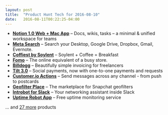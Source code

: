 ```yaml
---
layout: post
title:  "Product Hunt Tech for 2016-08-10"
date:   2016-08-11T00:22:25-04:00
---
```


* **[Notion 1.0 Web + Mac App](https://www.producthunt.com/tech/notion-1-0-web-mac-app?utm_campaign=producthunt-api&utm_medium=api&utm_source=Application%3A+Daily+Digest+RSS+%28ID%3A+3202%29)** – Docs, wikis, tasks – a minimal & unified workspace for teams
* **[Meta Search](https://www.producthunt.com/tech/meta-search?utm_campaign=producthunt-api&utm_medium=api&utm_source=Application%3A+Daily+Digest+RSS+%28ID%3A+3202%29)** – Search your Desktop, Google Drive, Dropbox, Gmail, Evernote.
* **[Coffiest by Soylent](https://www.producthunt.com/tech/coffiest-by-soylent?utm_campaign=producthunt-api&utm_medium=api&utm_source=Application%3A+Daily+Digest+RSS+%28ID%3A+3202%29)** – Soylent + Coffee = Breakfast
* **[Fomo](https://www.producthunt.com/tech/fomo-3?utm_campaign=producthunt-api&utm_medium=api&utm_source=Application%3A+Daily+Digest+RSS+%28ID%3A+3202%29)** – The online equivalent of a busy store.
* **[Billdogg](https://www.producthunt.com/tech/billdogg?utm_campaign=producthunt-api&utm_medium=api&utm_source=Application%3A+Daily+Digest+RSS+%28ID%3A+3202%29)** – Beautifully simple invoicing for freelancers
* **[Tilt 3.0](https://www.producthunt.com/tech/tilt-3-0?utm_campaign=producthunt-api&utm_medium=api&utm_source=Application%3A+Daily+Digest+RSS+%28ID%3A+3202%29)** – Social payments, now with one-to-one payments and requests
* **[Customer.io Actions](https://www.producthunt.com/tech/customer-io-actions?utm_campaign=producthunt-api&utm_medium=api&utm_source=Application%3A+Daily+Digest+RSS+%28ID%3A+3202%29)** – Send messages across any channel - from push to postcards
* **[Geofilter Place](https://www.producthunt.com/tech/geofilter-place?utm_campaign=producthunt-api&utm_medium=api&utm_source=Application%3A+Daily+Digest+RSS+%28ID%3A+3202%29)** – The marketplace for Snapchat geofilters
* **[Introbot for Slack](https://www.producthunt.com/tech/introbot-for-slack?utm_campaign=producthunt-api&utm_medium=api&utm_source=Application%3A+Daily+Digest+RSS+%28ID%3A+3202%29)** – Your networking assistant inside Slack
* **[Uptime Robot App](https://www.producthunt.com/tech/uptime-robot-app?utm_campaign=producthunt-api&utm_medium=api&utm_source=Application%3A+Daily+Digest+RSS+%28ID%3A+3202%29)** – Free uptime monitoring service

… and [27 more](https://www.producthunt.com/tech) products